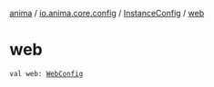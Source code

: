 [anima](../../index.md) / [io.anima.core.config](../index.md) / [InstanceConfig](index.md) / [web](./web.md)

# web

`val web: `[`WebConfig`](../-web-config/index.md)